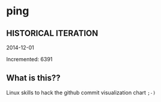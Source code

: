 # ping

## HISTORICAL ITERATION
2014-12-01

Incremented: 6391

## What is this?? 
Linux skills to hack the github commit visualization chart `;-)`
